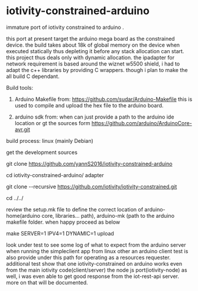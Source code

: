 # iotivity-constrained-arduino

immature port of iotivity constrained to arduino .

this port at present target the arduino mega board as the constrained device. the build takes about 18k of global memory 
on the device when executed statically thus depleting it before any stack allocation can start. this project thus deals only
with dynamic allocation. the ipadapter for network requirement is based around the wiznet w5500 shield, i had to adapt the c++ 
libraries by providing C wrappers. though i plan to make the all build  C dependant.


Build tools:

1. Arduino Makefile from: https://github.com/sudar/Arduino-Makefile
this is used to compile and upload the hex file to the arduino board.

2. arduino sdk from: when can just provide a path to the arduino ide location or gt the sources form
https://github.com/arduino/ArduinoCore-avr.git

build process: linux (mainly Debian)

get the development sources

git clone https://github.com/yannS2016/iotivity-constrained-arduino

cd iotivity-constrained-arduino/ adapter

git clone --recursive https://github.com/iotivity/iotivity-constrained.git

cd ../../

review the setup.mk file to define the correct location of arduino-home(arduino core, libraries... path), arduino-mk (path to the arduino makefile 
folder. when happy proceed as below

make SERVER=1 IPV4=1  DYNAMIC=1 upload

look under test to see some log of what to expect from the arduino server when running the simpleclient app from linux
other an arduino client test is also provide under this path for operating as a resources requester. 
additional test show that one iotivity-constrained on arduino works even from the main iotivity code(client/server)
the node js port(iotivity-node) as well, i was even able to get good response from the iot-rest-api server. more on that will be documented.